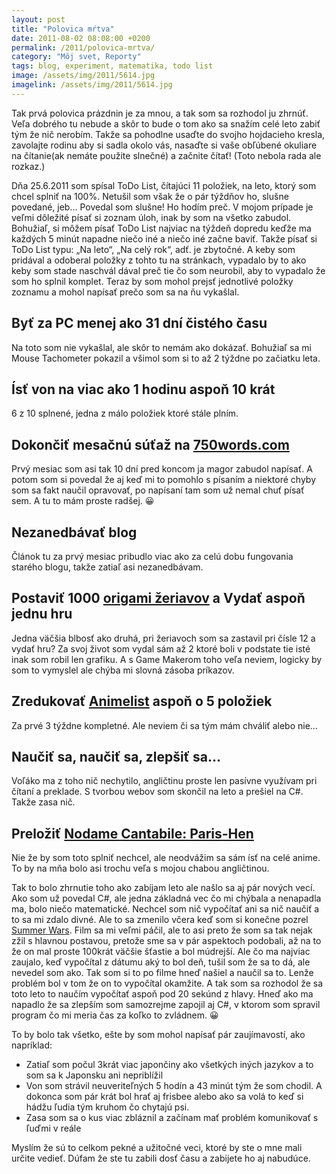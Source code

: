 ```yaml
---
layout: post
title: "Polovica mŕtva"
date: 2011-08-02 08:08:00 +0200
permalink: /2011/polovica-mrtva/
category: "Môj svet, Reporty"
tags: blog, experiment, matematika, todo list
image: /assets/img/2011/5614.jpg
imagelink: /assets/img/2011/5614.jpg
---
```

Tak prvá polovica prázdnin je za mnou, a tak som sa rozhodol ju zhrnúť. Veľa dobrého tu nebude a skôr to bude o tom ako sa snažím celé leto zabiť tým že nič nerobím. Takže sa pohodlne usaďte do svojho hojdacieho kresla, zavolajte rodinu aby si sadla okolo vás, nasaďte si vaše obľúbené okuliare na čítanie(ak nemáte použite slnečné) a začnite čítať! (Toto nebola rada ale rozkaz.)

Dňa 25.6.2011 som spísal ToDo List, čítajúci 11 položiek, na leto, ktorý som chcel splniť na 100%. Netušil som však že o pár týždňov ho, slušne povedané, jeb… Povedal som slušne! Ho hodím preč. V mojom prípade je veľmi dôležité písať si zoznam úloh, inak by som na všetko zabudol. Bohužiaľ, si môžem písať ToDo List najviac na týždeň dopredu keďže ma každých 5 minút napadne niečo iné a niečo iné začne baviť. Takže písať si ToDo List typu: „Na leto“, „Na celý rok“, adť. je zbytočné. A keby som pridával a odoberal položky z tohto tu na stránkach, vypadalo by to ako keby som stade naschvál dával preč tie čo som neurobil, aby to vypadalo že som ho splnil komplet. Teraz by som mohol prejsť jednotlivé položky zoznamu a mohol napísať prečo som sa na ňu vykašlal.

## Byť za PC menej ako 31 dní čistého času
Na toto som nie vykašlal, ale skôr to nemám ako dokázať. Bohužiaľ sa mi Mouse Tachometer pokazil a všimol som si to až 2 týždne po začiatku leta.

## Ísť von na viac ako 1 hodinu aspoň 10 krát
6 z 10 splnené, jedna z málo položiek ktoré stále plním.

## Dokončiť mesačnú súťaž na [750words.com](http://750words.com/)
Prvý mesiac som asi tak 10 dní pred koncom ja magor zabudol napísať. A potom som si povedal že aj keď mi to pomohlo s písaním a niektoré chyby som sa fakt naučil opravovať, po napísaní tam som už nemal chuť písať sem. A tu to mám proste radšej. 😀

## Nezanedbávať blog
Článok tu za prvý mesiac pribudlo viac ako za celú dobu fungovania starého blogu, takže zatiaľ asi nezanedbávam.

## Postaviť 1000 [origami žeriavov](http://www.google.com/#hl=en&authuser=0&cp=13&gs_id=2&xhr=t&q=origami+crane&qe=b3JpZ2FtaSBjcmFuZQ&qesig=NmuvpBrc7TNNMtA6EeqmfQ&pkc=AFgZ2tl1J3eqAqEjQmuKH0fB8xrlZMWLMidROgZK3SB7nwhUEXeZp3M3-mqO9JXrUMr-ar2X2qv6bckFfJlNVlGsRFMapY6Ytg&pf=p&sclient=psy&site=&source=hp&pbx=1&oq=origami+crane&aq=0&aqi=&aql=&gs_sm=&gs_upl=&bav=on.2,or.r_gc.r_pw.&fp=308ae7d711fe21ac&biw=1440&bih=799) a Vydať aspoň jednu hru
Jedna väčšia blbosť ako druhá, pri žeriavoch som sa zastavil pri čísle 12 a vydať hru? Za svoj život som vydal sám až 2 ktoré boli v podstate tie isté inak som robil len grafiku. A s Game Makerom toho veľa neviem, logicky by som to vymyslel ale chýba mi slovná zásoba príkazov.

## Zredukovať [Animelist](http://anime.akihabara.cz/animelist/uzivatele-GreenManSK) aspoň o 5 položiek
Za prvé 3 týždne kompletné. Ale neviem či sa tým mám chváliť alebo nie…

## Naučiť sa, naučiť sa, zlepšiť sa…
Voľáko ma z toho nič nechytilo, angličtinu proste len pasívne využívam pri čítaní a preklade. S tvorbou webov som skončil na leto a prešiel na C#. Takže zasa nič.

## Preložiť [Nodame Cantabile: Paris-Hen](http://anime.akihabara.cz/anime/Nodame-Cantabile-Paris-Hen-2008)
Nie že by som toto splniť nechcel, ale neodvážim sa sám ísť na celé anime. To by na mňa bolo asi trochu veľa s mojou chabou angličtinou.

Tak to bolo zhrnutie toho ako zabíjam leto ale našlo sa aj pár nových vecí. Ako som už povedal C#, ale jedna základná vec čo mi chýbala a nenapadla ma, bolo niečo matematické. Nechcel som nič vypočítať ani sa nič naučiť a to sa mi zdalo divné. Ale to sa zmenilo včera keď som si konečne pozrel [Summer Wars](http://anidb.net/perl-bin/animedb.pl?show=anime&aid=6249). Film sa mi veľmi páčil, ale to asi preto že som sa tak nejak zžil s hlavnou postavou, pretože sme sa v pár aspektoch podobali, až na to že on mal proste 100krát väčšie šťastie a bol múdrejší.  Ale čo ma najviac zaujalo, keď vypočítal z dátumu aký to bol deň, tušil som že sa to dá, ale nevedel som ako. Tak som si to po filme hneď našiel a naučil sa to. Lenže problém bol v tom že on to vypočítal okamžite. A tak som sa rozhodol že sa toto leto to naučím vypočítať aspoň pod 20 sekúnd z hlavy. Hneď ako ma napadlo že sa zlepším som samozrejme zapojil aj C#, v ktorom som spravil program čo mi meria čas za koľko to zvládnem. 😀

To by bolo tak všetko, ešte by som mohol napísať pár zaujímavostí, ako napríklad:

- Zatiaľ som počul 3krát viac japončiny ako všetkých iných jazykov a to som sa k Japonsku ani nepriblížil
- Von som strávil neuveriteľných 5 hodín a 43 minút tým že som chodil. A dokonca som pár krát bol hrať aj frisbee alebo ako sa volá to keď si hádžu ľudia tým kruhom čo chytajú psi.
- Zasa som sa o kus viac zbláznil a začínam mať problém komunikovať s ľuďmi v reále

Myslím že sú to celkom pekné a užitočné veci, ktoré by ste o mne mali určite vedieť.  Dúfam že ste tu zabili dosť času a zabijete ho aj nabudúce.
